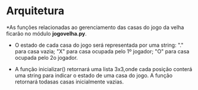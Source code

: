 # Arquitetura
*As funções relacionadas ao gerenciamento das casas do jogo da velha ficarão no módulo **jogovelha.py**.


* O estado de cada casa do jogo será representada por uma string: "." para casa vazia; "X" para casa ocupada pelo 1º jogador; "O" para casa ocupada pelo 2o jogador.


* A função inicializar() retornará uma lista 3x3,onde cada posição conterá uma string para indicar o estado de uma casa do jogo. A função retornará todasas casas inicialmente vazias.